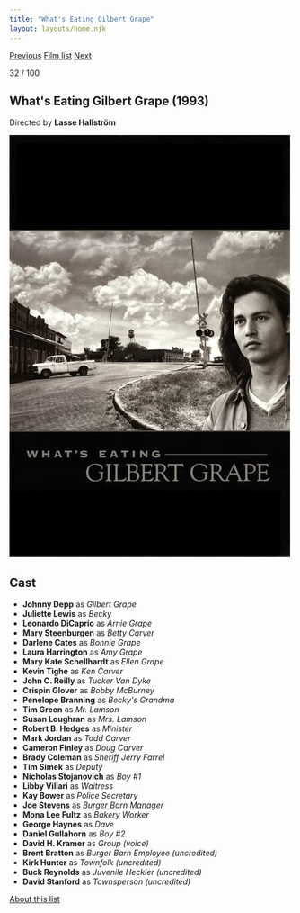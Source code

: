 ```yaml
---
title: "What's Eating Gilbert Grape"
layout: layouts/home.njk
---
```


<nav class="films">
  <a class="prev" href="../the-fugitive">Previous</a>
  <a href="../">Film list</a>
  <a class="next" href="../four-weddings-and-a-funeral">Next</a>
</nav>

<p>32 / 100</p>

<article class="film">
  <h1>What's Eating Gilbert Grape (1993)</h1>

  <p class="director">
    Directed by <strong>Lasse Hallström</strong>
  </p>

  <img src="../films/posters/whats-eating-gilbert-grape.jpg" alt="">

  <h2>
    Cast
  </h2>
  <ul>
    <li><strong>Johnny Depp</strong> as <em>Gilbert Grape</em></li>
<li><strong>Juliette Lewis</strong> as <em>Becky</em></li>
<li><strong>Leonardo DiCaprio</strong> as <em>Arnie Grape</em></li>
<li><strong>Mary Steenburgen</strong> as <em>Betty Carver</em></li>
<li><strong>Darlene Cates</strong> as <em>Bonnie Grape</em></li>
<li><strong>Laura Harrington</strong> as <em>Amy Grape</em></li>
<li><strong>Mary Kate Schellhardt</strong> as <em>Ellen Grape</em></li>
<li><strong>Kevin Tighe</strong> as <em>Ken Carver</em></li>
<li><strong>John C. Reilly</strong> as <em>Tucker Van Dyke</em></li>
<li><strong>Crispin Glover</strong> as <em>Bobby McBurney</em></li>
<li><strong>Penelope Branning</strong> as <em>Becky's Grandma</em></li>
<li><strong>Tim Green</strong> as <em>Mr. Lamson</em></li>
<li><strong>Susan Loughran</strong> as <em>Mrs. Lamson</em></li>
<li><strong>Robert B. Hedges</strong> as <em>Minister</em></li>
<li><strong>Mark Jordan</strong> as <em>Todd Carver</em></li>
<li><strong>Cameron Finley</strong> as <em>Doug Carver</em></li>
<li><strong>Brady Coleman</strong> as <em>Sheriff Jerry Farrel</em></li>
<li><strong>Tim Simek</strong> as <em>Deputy</em></li>
<li><strong>Nicholas Stojanovich</strong> as <em>Boy #1</em></li>
<li><strong>Libby Villari</strong> as <em>Waitress</em></li>
<li><strong>Kay Bower</strong> as <em>Police Secretary</em></li>
<li><strong>Joe Stevens</strong> as <em>Burger Barn Manager</em></li>
<li><strong>Mona Lee Fultz</strong> as <em>Bakery Worker</em></li>
<li><strong>George Haynes</strong> as <em>Dave</em></li>
<li><strong>Daniel Gullahorn</strong> as <em>Boy #2</em></li>
<li><strong>David H. Kramer</strong> as <em>Group (voice)</em></li>
<li><strong>Brent Bratton</strong> as <em>Burger Barn Employee (uncredited)</em></li>
<li><strong>Kirk Hunter</strong> as <em>Townfolk (uncredited)</em></li>
<li><strong>Buck Reynolds</strong> as <em>Juvenile Heckler (uncredited)</em></li>
<li><strong>David Stanford</strong> as <em>Townsperson (uncredited)</em></li>
  </ul>
</article>
<footer>
  <a href="../about">About this list</a>
</footer>
